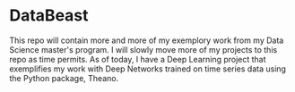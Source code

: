 # DataBeast

This repo will contain more and more of my exemplory work from my Data Science master's program. I will slowly move more of my projects to this repo as time permits. As of today, I have a Deep Learning project that exemplifies my work with Deep Networks trained on time series data using the Python package, Theano. 
